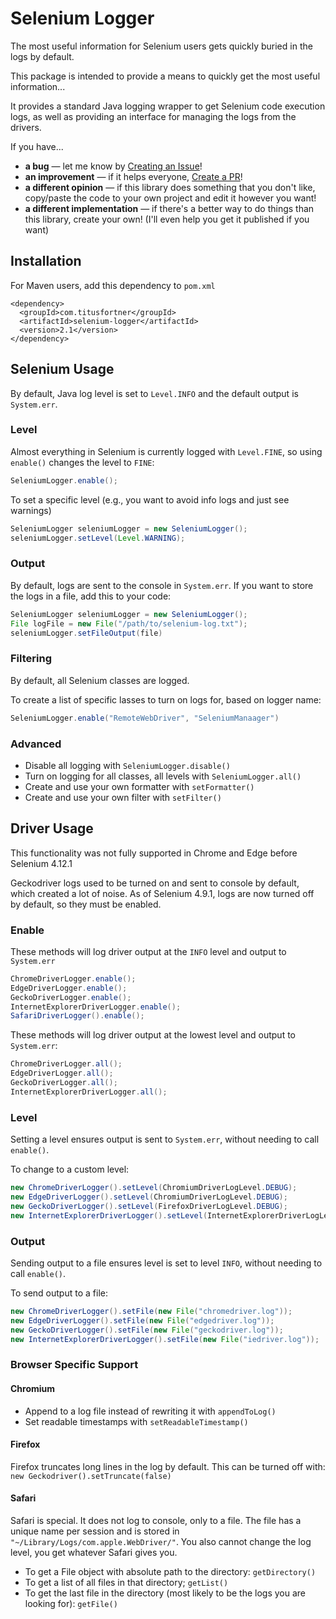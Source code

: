 # Selenium Logger

The most useful information for Selenium users gets quickly buried in the logs by default.

This package is intended to provide a means to quickly get the most useful information...

It provides a standard Java logging wrapper to get Selenium code execution logs, as well
as providing an interface for managing the logs from the drivers.

If you have...
* **a bug** — let me know by [Creating an Issue](https://github.com/titusfortner/selenium-logger/issues/new)!
* **an improvement** — if it helps everyone, [Create a PR](https://github.com/titusfortner/selenium-logger/pulls)!
* **a different opinion** —  if this library does something that you don't like, copy/paste the code to your own project and edit it however you want!
* **a different implementation** — if there's a better way to do things than this library, create your own! (I'll even help you get it published if you want)

## Installation

For Maven users, add this dependency to `pom.xml`
```
<dependency>
  <groupId>com.titusfortner</groupId>
  <artifactId>selenium-logger</artifactId>
  <version>2.1</version>
</dependency>
```

## Selenium Usage

By default, Java log level is set to `Level.INFO` and the default output is `System.err`. 

### Level

Almost everything in Selenium is currently logged with `Level.FINE`, so using `enable()` changes the level to `FINE`:
```java
SeleniumLogger.enable();
```

To set a specific level (e.g., you want to avoid info logs and just see warnings)
```java
SeleniumLogger seleniumLogger = new SeleniumLogger();
seleniumLogger.setLevel(Level.WARNING);
```

### Output

By default, logs are sent to the console in `System.err`.
If you want to store the logs in a file, add this to your code:

```java
SeleniumLogger seleniumLogger = new SeleniumLogger();
File logFile = new File("/path/to/selenium-log.txt");
seleniumLogger.setFileOutput(file)
```

### Filtering

By default, all Selenium classes are logged.

To create a list of specific lasses to turn on logs for, based on logger name:
```java
SeleniumLogger.enable("RemoteWebDriver", "SeleniumManaager")
```

### Advanced

* Disable all logging with `SeleniumLogger.disable()`
* Turn on logging for all classes, all levels with `SeleniumLogger.all()`
* Create and use your own formatter with `setFormatter()`
* Create and use your own filter with `setFilter()`


## Driver Usage

This functionality was not fully supported in Chrome and Edge before Selenium 4.12.1

Geckodriver logs used to be turned on and sent to console by default, which created a lot of noise.
As of Selenium 4.9.1, logs are now turned off by default, so they must be enabled.

### Enable

These methods will log driver output at the `INFO` level and output to `System.err`
```java
ChromeDriverLogger.enable();
EdgeDriverLogger.enable();
GeckoDriverLogger.enable();
InternetExplorerDriverLogger.enable();
SafariDriverLogger().enable();
```

These methods will log driver output at the lowest level and output to `System.err`:
```java
ChromeDriverLogger.all();
EdgeDriverLogger.all();
GeckoDriverLogger.all();
InternetExplorerDriverLogger.all();
```

### Level
Setting a level ensures output is sent to `System.err`, without needing to call `enable()`.

To change to a custom level:
```java
new ChromeDriverLogger().setLevel(ChromiumDriverLogLevel.DEBUG);
new EdgeDriverLogger().setLevel(ChromiumDriverLogLevel.DEBUG);
new GeckoDriverLogger().setLevel(FirefoxDriverLogLevel.DEBUG);
new InternetExplorerDriverLogger().setLevel(InternetExplorerDriverLogLevel.DEBUG);
```

### Output
Sending output to a file ensures level is set to level `INFO`, without needing to call `enable()`.

To send output to a file:
```java
new ChromeDriverLogger().setFile(new File("chromedriver.log"));
new EdgeDriverLogger().setFile(new File("edgedriver.log"));
new GeckoDriverLogger().setFile(new File("geckodriver.log"));
new InternetExplorerDriverLogger().setFile(new File("iedriver.log"));
```

### Browser Specific Support

#### Chromium

* Append to a log file instead of rewriting it with `appendToLog()`
* Set readable timestamps with `setReadableTimestamp()`

#### Firefox

Firefox truncates long lines in the log by default. This can be turned
off with: `new Geckodriver().setTruncate(false)`

#### Safari

Safari is special. It does not log to console, only to a file. The
file has a unique name per session and is stored in `"~/Library/Logs/com.apple.WebDriver/"`.
You also cannot change the log level, you get whatever Safari gives you.

* To get a File object with absolute path to the directory: `getDirectory()`
* To get a list of all files in that directory; `getList()`
* To get the last file in the directory (most likely to be the logs you are looking for): `getFile()`
